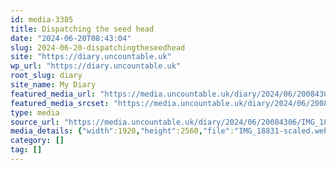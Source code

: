 ```yaml
---
id: media-3385
title: Dispatching the seed head
date: "2024-06-20T08:43:04"
slug: 2024-06-20-dispatchingtheseedhead
site: "https://diary.uncountable.uk"
wp_url: "https://diary.uncountable.uk"
root_slug: diary
site_name: My Diary
featured_media_url: "https://media.uncountable.uk/diary/2024/06/20084306/IMG_18831-scaled.webp"
featured_media_srcset: "https://media.uncountable.uk/diary/2024/06/20084306/IMG_18831-225x300.webp 225w, https://media.uncountable.uk/diary/2024/06/20084306/IMG_18831-768x1024.webp 768w, https://media.uncountable.uk/diary/2024/06/20084306/IMG_18831-150x150.webp 150w, https://media.uncountable.uk/diary/2024/06/20084306/IMG_18831-480x640.webp 480w, https://media.uncountable.uk/diary/2024/06/20084306/IMG_18831-scaled.webp 1920w"
type: media
source_url: "https://media.uncountable.uk/diary/2024/06/20084306/IMG_18831-scaled.webp"
media_details: {"width":1920,"height":2560,"file":"IMG_18831-scaled.webp","filesize":635410,"sizes":{"medium":{"file":"IMG_18831-225x300.webp","width":225,"height":300,"filesize":20750,"mime_type":"image/webp","source_url":"https://media.uncountable.uk/diary/2024/06/20084306/IMG_18831-225x300.webp"},"large":{"file":"IMG_18831-768x1024.webp","width":768,"height":1024,"filesize":171922,"mime_type":"image/webp","source_url":"https://media.uncountable.uk/diary/2024/06/20084306/IMG_18831-768x1024.webp"},"thumbnail":{"file":"IMG_18831-150x150.webp","width":150,"height":150,"filesize":8310,"mime_type":"image/webp","source_url":"https://media.uncountable.uk/diary/2024/06/20084306/IMG_18831-150x150.webp"},"mobwidth":{"file":"IMG_18831-480x640.webp","width":480,"height":640,"filesize":78974,"mime_type":"image/webp","source_url":"https://media.uncountable.uk/diary/2024/06/20084306/IMG_18831-480x640.webp"},"full":{"file":"IMG_18831-scaled.webp","width":1920,"height":2560,"mime_type":"image/webp","source_url":"https://media.uncountable.uk/diary/2024/06/20084306/IMG_18831-scaled.webp"}},"image_meta":{"aperture":"0","credit":"","camera":"","caption":"","created_timestamp":"0","copyright":"","focal_length":"0","iso":"0","shutter_speed":"0","title":"","orientation":"0","keywords":[]},"original_image":"IMG_18831.webp"}
category: []
tag: []
---
```


